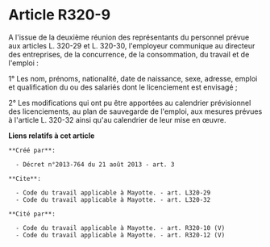 # Article R320-9

A l'issue de la deuxième réunion des représentants du personnel prévue aux articles L. 320-29 et L. 320-30, l'employeur
communique au directeur des entreprises, de la concurrence, de la consommation, du travail et de l'emploi : 

1° Les nom, prénoms, nationalité, date de naissance, sexe, adresse, emploi et qualification du ou des salariés dont le
licenciement est envisagé ; 

2° Les modifications qui ont pu être apportées au calendrier prévisionnel des licenciements, au plan de sauvegarde de
l'emploi, aux mesures prévues à l'article L. 320-32 ainsi qu'au calendrier de leur mise en œuvre.

**Liens relatifs à cet article**

	**Créé par**:

	  - Décret n°2013-764 du 21 août 2013 - art. 3

	**Cite**:

	  - Code du travail applicable à Mayotte. - art. L320-29
	  - Code du travail applicable à Mayotte. - art. L320-32

	**Cité par**:

	  - Code du travail applicable à Mayotte. - art. R320-10 (V)
	  - Code du travail applicable à Mayotte. - art. R320-12 (V)
